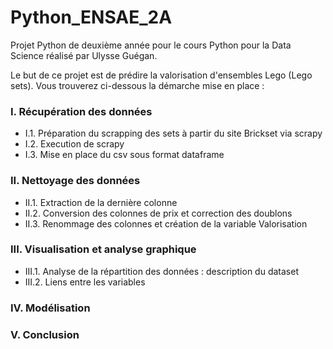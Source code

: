 # Python_ENSAE_2A
Projet Python de deuxième année pour le cours Python pour la Data Science réalisé par Ulysse Guégan.

Le but de ce projet est de prédire la valorisation d'ensembles Lego (Lego sets).
Vous trouverez ci-dessous la démarche mise en place :

### I. Récupération des données

 - I.1. Préparation du scrapping des sets à partir du site Brickset via scrapy 
 - I.2. Execution de scrapy
 - I.3. Mise en place du csv sous format dataframe
 
### II. Nettoyage des données

 - II.1. Extraction de la dernière colonne
 - II.2. Conversion des colonnes de prix et correction des doublons
 - II.3. Renommage des colonnes et création de la variable Valorisation
 
### III. Visualisation et analyse graphique

 - III.1. Analyse de la répartition des données : description du dataset
 - III.2. Liens entre les variables
 
### IV. Modélisation

### V. Conclusion
